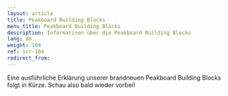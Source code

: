 ```yaml
---
layout: article
title: Peakboard Building Blocks
menu_title: Peakboard Building Blocks
description: Informatinon über die Peakboard Building Blocks
lang: de
weight: 104
ref: scr-104
redirect_from:
---
```


Eine ausführliche Erklärung unserer brandneuen Peakboard Building Blocks folgt in Kürze. Schau also bald wieder vorbei!
